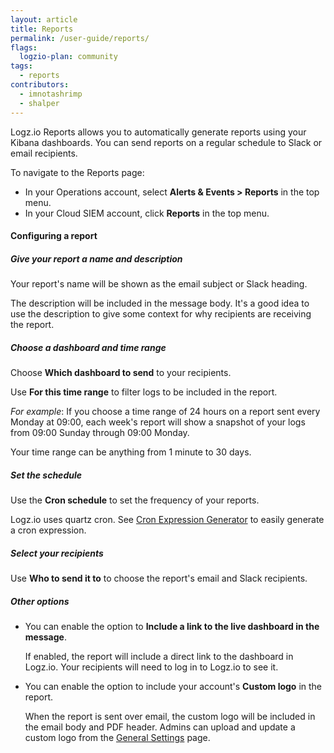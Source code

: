 ```yaml
---
layout: article
title: Reports
permalink: /user-guide/reports/
flags:
  logzio-plan: community
tags:
  - reports
contributors:
  - imnotashrimp
  - shalper
---
```


Logz.io Reports allows you to automatically generate reports
using your Kibana dashboards.
You can send reports on a regular schedule to Slack or email recipients.

To navigate to the Reports page:

* In your Operations account,
  select **Alerts & Events > Reports** in the top menu.
* In your Cloud SIEM account,
  click **Reports** in the top menu.

#### Configuring a report

<div class="tasklist">

##### Give your report a name and description

Your report's name will be shown as the email subject or Slack heading.

The description will be included in the message body.
It's a good idea to use the description to give some context
for why recipients are receiving the report.

##### Choose a dashboard and time range

Choose **Which dashboard to send** to your recipients.

Use **For this time range** to filter logs to be included in the report.

_For example_:
If you choose a time range of 24 hours on a report sent every Monday at 09:00,
each week's report will show a snapshot of your logs from 09:00 Sunday through 09:00 Monday.

Your time range can be anything from 1 minute to 30 days.

##### Set the schedule

Use the **Cron schedule** to set the frequency of your reports.

Logz.io uses quartz cron. See
[Cron Expression Generator](https://www.freeformatter.com/cron-expression-generator-quartz.html#cronexpressionexamples/) to easily generate a cron expression.

##### Select your recipients

Use **Who to send it to** to choose the report's email and Slack recipients.

##### Other options

* You can enable the option to **Include a link to the live dashboard in the message**. 

  If enabled, the report will include a direct link to the dashboard in Logz.io. Your recipients will need to log in to Logz.io to see it.

* You can enable the option to include your account's **Custom logo** in the report.

  When the report is sent over email, the custom logo will be included in the email body and PDF header. Admins can upload and update a custom logo from the [General Settings](https://app.logz.io/#/dashboard/settings/general) page.

</div>
